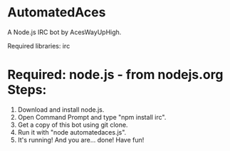 AutomatedAces
==============
A Node.js IRC bot by AcesWayUpHigh.

Required libraries: irc

Required: node.js - from nodejs.org
Steps:
===========
1. Download and install node.js.
2. Open Command Prompt and type "npm install irc".
3. Get a copy of this bot using git clone.
4. Run it with "node automatedaces.js".
5. It's running! And you are... done!
Have fun!
